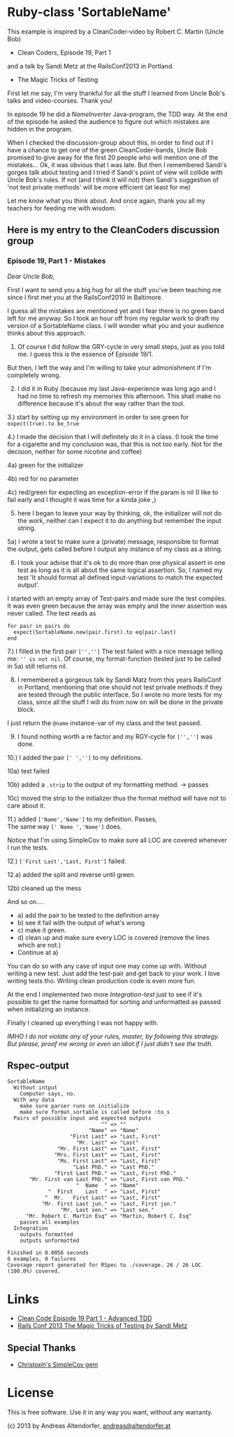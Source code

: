 Ruby-class 'SortableName'
=========================

This example is inspired by a CleanCoder-video by Robert C. Martin (Uncle Bob)

  * Clean Coders, Episode 19, Part 1

and a talk by Sandi Metz at the RailsConf2013 in Portland.

  * The Magic Tricks of Testing

First let me say, I'm very thankful for all the stuff I learned from 
Uncle Bob's talks and video-courses. Thank you!

In episode 19 he did a _NameInverter_ Java-program, the TDD way.
At the end of the episode he asked the audience to figure out which 
mistakes are hidden in the program. 

When I checked the discussion-group about this, in order to find out
if I have a chance to get one of the green CleanCoder-bands, Uncle Bob 
promised to give away for the first 20 people who will mention one of
the mistakes...  Ok, it was obvious that I was late. But then I remembered 
Sandi's gorges talk about testing and I tried if Sandi's point of view
will collide with Uncle Bob's rules. If not (and I think it will not)
then Sandi's suggestion of 'not test private methods' will be more
efficient (at least for me) 

Let me know what you think about.
And once again, thank you all my teachers for feeding me with wisdom.

Here is my entry to the CleanCoders discussion group
----------------------------------------------------

### Episode 19, Part 1 - Mistakes

_Dear Uncle Bob,_

First I want to send you a big hug for all the stuff you've been
teaching me since I first met you at the RailsConf2010 in Baltimore.  

I guess all the mistakes are mentioned yet and I fear there is no green
band left for me anyway. So I took an hour off from my regular work to
draft my version of a SortableName class. I will wonder what you and
your audience thinks about this approach.

1) Of course I did follow the GRY-cycle in very small steps, just as you
told me. I guess this is the essence of Episode 19/1. 

But then, I left the way and I'm willing to take your admonishment if
I'm completely wrong. 

2)  I did it in Ruby (because my last Java-experience was long ago
and I had no time to refresh my memories this afternoon. This shall make
no difference because it's about the way rather than the tool. 

3.) start by setting up my environment in order to see green for
`expect(true).to be_true`

4.) I made the decision that I will definitely do it in a class. (I took
the time for a cigarette and my conclusion was, that this is not too
early. Not for the decision, neither for some nicotine and coffee)

4a) green for the initializer

4b) red for no parameter

4c) red/green for expecting an exception-error if the param is nil 
(I like to fail early and I thought it was time for a kinda joke ,)

5) here I began to leave your way by thinking, ok, the initializer 
will not do the work, neither can I expect it to do anything but 
remember the input string. 

5a) I wrote a test to make sure a (private) message, responsible to
format the output, gets called before I output any instance of my class
as a string.

6) I took your advise that it's ok to do more than one physical assert
in one test as long as it is all about the same logical assertion. So,
I named my test 'It should format all defined input-variations to match
the expected output'. 

I started with an empty array of Test-pairs and made sure the test
compiles. It was even green because the array was empty and the inner
assertion was never called.  The test reads as 

    for pair in pairs do
      expect(SortableName.new(pair.first).to eq(pair.last)
    end

7.) I filled in the first pair `['','']`
The test failed with a nice message telling me: `'' is not nil`. 
Of course, my format-function (tested just to be called in 5a) 
still returns nil. 

8) I remembered a gorgeous talk by Sandi Matz from this years RailsConf
in Portland, mentioning that one should not test private methods if they
are tested through the public interface. So I wrote no more tests for 
my class, since all the stuff I will do from now on will be done in the 
private block.  

I just return the `@name` instance-var of my class and the test passed.

9) I found nothing worth a re factor and my RGY-cycle for `['','']`
was done. 

10.) I added the pair `[' ','']` to my definitions. 

10a) test failed

10b) added a `.strip` to the output of my formatting method. -> passes

10c) moved the strip to the initializer thus the format method will have not
to care about it. 

11.) added `['Name','Name']` to my definition. Passes,  
The same way `[' Name ','Name']` does. 

Notice that I'm using SimpleCov to make sure all LOC are covered 
whenever I run the tests. 

12.) `['First Last','Last, First']` failed.

12.a) added the split and reverse until green. 

12b) cleaned up the mess

And so on....

 * a) add the pair to be tested to the definition array
 * b) see it fail with the output of what's wrong
 * c) make it green. 
 * d) clean up and make sure every LOC is covered (remove the lines which are not.)
 * Continue at a)

You can do so with any case of input one may come up with.
Without writing a new test. Just add the test-pair and get back to 
your work. I love writing tests tho. Writing clean production code is 
even more fun. 

At the end I implemented two more _Integration-test_ just to see
if it's possible to get the name formatted for sorting and unformatted
as passed when initializing an instance.

Finally I cleaned up everything I was not happy with.

_IMHO I do not violate any of your rules, master, by following this
strategy. But please, proof me wrong or even an idiot if I just didn't
see the truth._

Rspec-output
------------

    SortableName
      Without intput
        Computer says, no.
      With any data
        make sure parser runs on initialize
        make sure format_sortable is called before :to_s
      Pairs of possible input and expected outputs
                                  "" => ""                            
                              "Name" => "Name"                        
                        "First Last" => "Last, First"                 
                          "Mr. Last" => "Last"                        
                    "Mr. First Last" => "Last, First"                 
                   "Mrs. First Last" => "Last, First"                 
                    "Ms. First Last" => "Last, First"                 
                         "Last PhD." => "Last PhD."                   
                   "First Last PhD." => "Last, First PhD."            
           "Mr. First van Last PhD." => "Last, First van PhD."        
                          "  Name  " => "Name"                        
                 "  First    Last  " => "Last, First"                 
                "  Mr.   First Last" => "Last, First"                 
               "Mr. First Last jun." => "Last, First jun."            
                     "Mr. Last sen." => "Last sen."                   
          "Mr. Robert C. Martin Esq" => "Martin, Robert C. Esq"       
        passes all examples
      Integration
        outputs formatted
        outputs unformatted

    Finished in 0.0056 seconds
    6 examples, 0 failures
    Coverage report generated for RSpec to ./coverage. 26 / 26 LOC (100.0%) covered.
    
    
Links
=====

  * [Clean Code Episode 19 Part 1 - Advanced TDD](http://www.cleancoders.com/codecast/clean-code-episode-19-p1/show)
  * [Rails Conf 2013 The Magic Tricks of Testing by Sandi Metz](http://www.youtube.com/watch?v=URSWYvyc42M)
 
 
Special Thanks
--------------

  * [Christoph's SimpleCov gem](https://github.com/colszowka/simplecov)
 
License
=======

This is free software. Use it in any way you want, without any warranty.

(c) 2013 by Andreas Altendorfer, <andreas@altendorfer.at>

